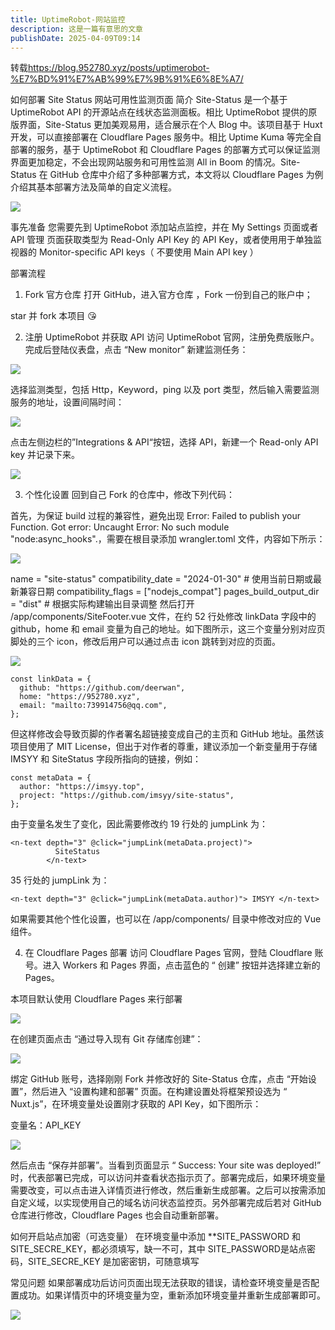 ```yaml
---
title: UptimeRobot-网站监控
description: 这是一篇有意思的文章
publishDate: 2025-04-09T09:14
---
```

转载<https://blog.952780.xyz/posts/uptimerobot-%E7%BD%91%E7%AB%99%E7%9B%91%E6%8E%A7/>

[](https://blog.952780.xyz/posts/uptimerobot-%E7%BD%91%E7%AB%99%E7%9B%91%E6%8E%A7/)
如何部署 Site Status 网站可用性监测页面
简介
Site-Status 是一个基于 UptimeRobot API 的开源站点在线状态监测面板。相比 UptimeRobot 提供的原版界面，Site-Status 更加美观易用，适合展示在个人 Blog 中。该项目基于 Huxt 开发，可以直接部署在 Cloudflare Pages 服务中。相比 Uptime Kuma 等完全自部署的服务，基于 UptimeRobot 和 Cloudflare Pages 的部署方式可以保证监测界面更加稳定，不会出现网站服务和可用性监测 All in Boom 的情况。Site-Status 在 GitHub 仓库中介绍了多种部署方式，本文将以 Cloudflare Pages 为例介绍其基本部署方法及简单的自定义流程。

![](https://img.106996.xyz/file/Snipaste_2025-03-30_10-24-29.png)

事先准备
您需要先到 UptimeRobot 添加站点监控，并在 My Settings 页面或者 API 管理 页面获取类型为 Read-Only API Key 的 API Key，或者使用用于单独监视器的 Monitor-specific API keys（ 不要使用 Main API key ）

部署流程

1. Fork 官方仓库
   打开 GitHub，进入官方仓库 ，Fork 一份到自己的账户中；

star 并 fork 本项目 😘

2. 注册 UptimeRobot 并获取 API
   访问 UptimeRobot 官网，注册免费版账户。完成后登陆仪表盘，点击 “New monitor” 新建监测任务：

![](https://img.106996.xyz/file/Snipaste_2025-03-30_10-27-48.png)

选择监测类型，包括 Http，Keyword，ping 以及 port 类型，然后输入需要监测服务的地址，设置间隔时间：

![](https://img.106996.xyz/file/Snipaste_2025-03-30_10-29-54.png)

点击左侧边栏的”Integrations & API“按钮，选择 API，新建一个 Read-only API key 并记录下来。

![](https://img.106996.xyz/file/Snipaste_2025-03-30_10-31-40.png)

3. 个性化设置
   回到自己 Fork 的仓库中，修改下列代码：

首先，为保证 build 过程的兼容性，避免出现 Error: Failed to publish your Function. Got error: Uncaught Error: No such module "node:async_hooks".，需要在根目录添加 wrangler.toml 文件，内容如下所示：

![](https://img.106996.xyz/file/Snipaste_2025-03-30_10-44-58.png)

name = "site-status"
compatibility_date = "2024-01-30"  # 使用当前日期或最新兼容日期
compatibility_flags = \["nodejs_compat"]
pages_build_output_dir = "dist"  # 根据实际构建输出目录调整
然后打开 /app/components/SiteFooter.vue 文件，在约 52 行处修改 linkData 字段中的 github，home 和 email 变量为自己的地址。如下图所示，这三个变量分别对应页脚处的三个 icon，修改后用户可以通过点击 icon 跳转到对应的页面。

![](https://img.106996.xyz/file/Snipaste_2025-03-30_10-47-32.png)

```
const linkData = {
  github: "https://github.com/deerwan",
  home: "https://952780.xyz",
  email: "mailto:739914756@qq.com",
};
```

但这样修改会导致页脚的作者署名超链接变成自己的主页和 GitHub 地址。虽然该项目使用了 MIT License，但出于对作者的尊重，建议添加一个新变量用于存储 IMSYY 和 SiteStatus 字段所指向的链接，例如：

```
const metaData = {
  author: "https://imsyy.top",
  project: "https://github.com/imsyy/site-status",
};
```

由于变量名发生了变化，因此需要修改约 19 行处的 jumpLink 为：

```
<n-text depth="3" @click="jumpLink(metaData.project)">
          SiteStatus
        </n-text>
```

35 行处的 jumpLink 为：

```
<n-text depth="3" @click="jumpLink(metaData.author)"> IMSYY </n-text>
```

如果需要其他个性化设置，也可以在 /app/components/ 目录中修改对应的 Vue 组件。

4. 在 Cloudflare Pages 部署
   访问 Cloudflare Pages 官网，登陆 Cloudflare 账号。进入 Workers 和 Pages 界面，点击蓝色的 “ 创建” 按钮并选择建立新的 Pages。

本项目默认使用 Cloudflare Pages 来行部署

![](https://img.106996.xyz/file/Snipaste_2025-03-30_11-22-11.png)

在创建页面点击 “通过导入现有 Git 存储库创建”：

![](https://img.106996.xyz/file/Snipaste_2025-03-30_11-23-27.png)

绑定 GitHub 账号，选择刚刚 Fork 并修改好的 Site-Status 仓库，点击 “开始设置”，然后进入 “设置构建和部署” 页面。在构建设置处将框架预设选为 “ Nuxt.js”，在环境变量处设置刚才获取的 API Key，如下图所示：

变量名：API_KEY

![](https://img.106996.xyz/file/Snipaste_2025-03-30_11-28-12.png)

然后点击 “保存并部署”。当看到页面显示 “ Success: Your site was deployed!” 时，代表部署已完成，可以访问并查看状态指示页了。部署完成后，如果环境变量需要改变，可以点击进入详情页进行修改，然后重新生成部署。之后可以按需添加自定义域，以实现使用自己的域名访问状态监控页。另外部署完成后若对 GitHub 仓库进行修改，Cloudflare Pages 也会自动重新部署。

如何开启站点加密（可选变量）
在环境变量中添加 \*\*SITE_PASSWORD 和 SITE_SECRE_KEY，都必须填写，缺一不可，其中 SITE_PASSWORD是站点密码，SITE_SECRE_KEY 是加密密钥，可随意填写

常见问题
如果部署成功后访问页面出现无法获取的错误，请检查环境变量是否配置成功。如果详情页中的环境变量为空，重新添加环境变量并重新生成部署即可。

![](https://img.106996.xyz/file/Snipaste_2025-03-30_11-32-59.png)
